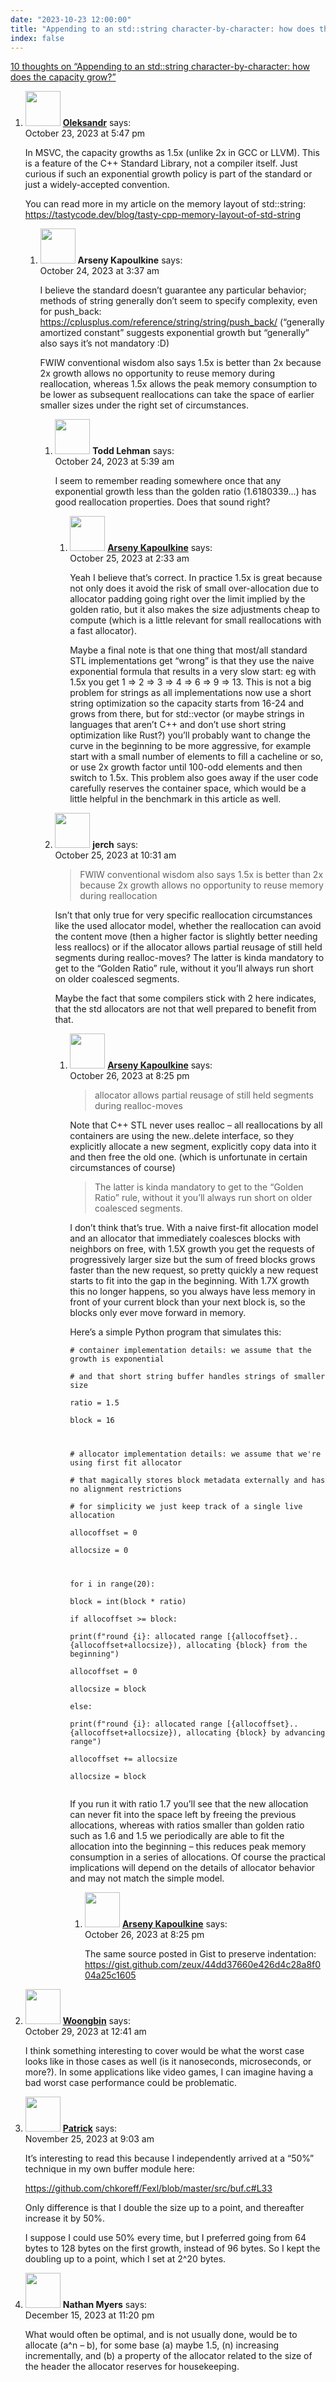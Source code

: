 ```yaml
---
date: "2023-10-23 12:00:00"
title: "Appending to an std::string character-by-character: how does the capacity grow?"
index: false
---
```


[10 thoughts on &ldquo;Appending to an std::string character-by-character: how does the capacity grow?&rdquo;](/lemire/blog/2023/10-23-appending-to-an-stdstring-character-by-character-how-does-the-capacity-grow)

<ol class="comment-list">
<li id="comment-655676" class="comment even thread-even depth-1 parent">
<div class="comment-author vcard">
<img alt src="https://secure.gravatar.com/avatar/e7221266fe4d47a2d8988a12953557be?s=56&#038;d=mm&#038;r=g" srcset="https://secure.gravatar.com/avatar/e7221266fe4d47a2d8988a12953557be?s=112&#038;d=mm&#038;r=g 2x" class="avatar avatar-56 photo" height="56" width="56" decoding="async" /> <b class="fn"><a href="https://tastycode.dev" class="url" rel="ugc external nofollow">Oleksandr</a></b> <span class="says">says:</span> </div>
<div class="comment-metadata"><time datetime="2023-10-23T17:47:00+00:00">October 23, 2023 at 5:47 pm</time></a> </div>
<div class="comment-content">
<p>In MSVC, the capacity growths as 1.5x (unlike 2x in GCC or LLVM). This is a feature of the C++ Standard Library, not a compiler itself. Just curious if such an exponential growth policy is part of the standard or just a widely-accepted convention.</p>
<p>You can read more in my article on the memory layout of std::string: <a href="https://tastycode.dev/blog/tasty-cpp-memory-layout-of-std-string" rel="nofollow ugc">https://tastycode.dev/blog/tasty-cpp-memory-layout-of-std-string</a></p>
</div>
<ol class="children">
<li id="comment-655687" class="comment odd alt depth-2 parent">
<div class="comment-author vcard">
<img alt src="https://secure.gravatar.com/avatar/b6b1c2c000b5e36a035cc78ff8f071d3?s=56&#038;d=mm&#038;r=g" srcset="https://secure.gravatar.com/avatar/b6b1c2c000b5e36a035cc78ff8f071d3?s=112&#038;d=mm&#038;r=g 2x" class="avatar avatar-56 photo" height="56" width="56" decoding="async" /> <b class="fn">Arseny Kapoulkine</b> <span class="says">says:</span> </div>
<div class="comment-metadata"><time datetime="2023-10-24T03:37:31+00:00">October 24, 2023 at 3:37 am</time></a> </div>
<div class="comment-content">
<p>I believe the standard doesn&rsquo;t guarantee any particular behavior; methods of string generally don&rsquo;t seem to specify complexity, even for push_back: <a href="https://cplusplus.com/reference/string/string/push_back/" rel="nofollow ugc">https://cplusplus.com/reference/string/string/push_back/</a> (&ldquo;generally amortized constant&rdquo; suggests exponential growth but &ldquo;generally&rdquo; also says it&rsquo;s not mandatory :D)</p>
<p>FWIW conventional wisdom also says 1.5x is better than 2x because 2x growth allows no opportunity to reuse memory during reallocation, whereas 1.5x allows the peak memory consumption to be lower as subsequent reallocations can take the space of earlier smaller sizes under the right set of circumstances.</p>
</div>
<ol class="children">
<li id="comment-655692" class="comment even depth-3 parent">
<div class="comment-author vcard">
<img alt src="https://secure.gravatar.com/avatar/1eb0edba17d1d2900c1d6e145f809669?s=56&#038;d=mm&#038;r=g" srcset="https://secure.gravatar.com/avatar/1eb0edba17d1d2900c1d6e145f809669?s=112&#038;d=mm&#038;r=g 2x" class="avatar avatar-56 photo" height="56" width="56" loading="lazy" decoding="async" /> <b class="fn">Todd Lehman</b> <span class="says">says:</span> </div>
<div class="comment-metadata"><time datetime="2023-10-24T05:39:03+00:00">October 24, 2023 at 5:39 am</time></a> </div>
<div class="comment-content">
<p>I seem to remember reading somewhere once that any exponential growth less than the golden ratio (1.6180339…) has good reallocation properties. Does that sound right?</p>
</div>
<ol class="children">
<li id="comment-655708" class="comment odd alt depth-4">
<div class="comment-author vcard">
<img alt src="https://secure.gravatar.com/avatar/b6b1c2c000b5e36a035cc78ff8f071d3?s=56&#038;d=mm&#038;r=g" srcset="https://secure.gravatar.com/avatar/b6b1c2c000b5e36a035cc78ff8f071d3?s=112&#038;d=mm&#038;r=g 2x" class="avatar avatar-56 photo" height="56" width="56" loading="lazy" decoding="async" /> <b class="fn"><a href="https://zeux.io" class="url" rel="ugc external nofollow">Arseny Kapoulkine</a></b> <span class="says">says:</span> </div>
<div class="comment-metadata"><time datetime="2023-10-25T02:33:01+00:00">October 25, 2023 at 2:33 am</time></a> </div>
<div class="comment-content">
<p>Yeah I believe that&rsquo;s correct. In practice 1.5x is great because not only does it avoid the risk of small over-allocation due to allocator padding going right over the limit implied by the golden ratio, but it also makes the size adjustments cheap to compute (which is a little relevant for small reallocations with a fast allocator).</p>
<p>Maybe a final note is that one thing that most/all standard STL implementations get &ldquo;wrong&rdquo; is that they use the naive exponential formula that results in a very slow start: eg with 1.5x you get 1 =&gt; 2 =&gt; 3 =&gt; 4 =&gt; 6 =&gt; 9 =&gt; 13. This is not a big problem for strings as all implementations now use a short string optimization so the capacity starts from 16-24 and grows from there, but for std::vector (or maybe strings in languages that aren&rsquo;t C++ and don&rsquo;t use short string optimization like Rust?) you&rsquo;ll probably want to change the curve in the beginning to be more aggressive, for example start with a small number of elements to fill a cacheline or so, or use 2x growth factor until 100-odd elements and then switch to 1.5x. This problem also goes away if the user code carefully reserves the container space, which would be a little helpful in the benchmark in this article as well.</p>
</div>
</li>
</ol>
</li>
<li id="comment-655723" class="comment even depth-3 parent">
<div class="comment-author vcard">
<img alt src="https://secure.gravatar.com/avatar/77616392012639d743a0e9a05563ddbd?s=56&#038;d=mm&#038;r=g" srcset="https://secure.gravatar.com/avatar/77616392012639d743a0e9a05563ddbd?s=112&#038;d=mm&#038;r=g 2x" class="avatar avatar-56 photo" height="56" width="56" loading="lazy" decoding="async" /> <b class="fn">jerch</b> <span class="says">says:</span> </div>
<div class="comment-metadata"><time datetime="2023-10-25T10:31:39+00:00">October 25, 2023 at 10:31 am</time></a> </div>
<div class="comment-content">
<blockquote><p>
FWIW conventional wisdom also says 1.5x is better than 2x because 2x growth allows no opportunity to reuse memory during reallocation
</p></blockquote>
<p>Isn&rsquo;t that only true for very specific reallocation circumstances like the used allocator model, whether the reallocation can avoid the content move (then a higher factor is slightly better needing less reallocs) or if the allocator allows partial reusage of still held segments during realloc-moves? The latter is kinda mandatory to get to the &ldquo;Golden Ratio&rdquo; rule, without it you&rsquo;ll always run short on older coalesced segments.</p>
<p>Maybe the fact that some compilers stick with 2 here indicates, that the std allocators are not that well prepared to benefit from that.</p>
</div>
<ol class="children">
<li id="comment-655763" class="comment odd alt depth-4 parent">
<div class="comment-author vcard">
<img alt src="https://secure.gravatar.com/avatar/b6b1c2c000b5e36a035cc78ff8f071d3?s=56&#038;d=mm&#038;r=g" srcset="https://secure.gravatar.com/avatar/b6b1c2c000b5e36a035cc78ff8f071d3?s=112&#038;d=mm&#038;r=g 2x" class="avatar avatar-56 photo" height="56" width="56" loading="lazy" decoding="async" /> <b class="fn"><a href="https://zeux.io" class="url" rel="ugc external nofollow">Arseny Kapoulkine</a></b> <span class="says">says:</span> </div>
<div class="comment-metadata"><time datetime="2023-10-26T20:25:05+00:00">October 26, 2023 at 8:25 pm</time></a> </div>
<div class="comment-content">
<blockquote><p>
allocator allows partial reusage of still held segments during realloc-moves
</p></blockquote>
<p>Note that C++ STL never uses realloc &#8211; all reallocations by all containers are using the new..delete interface, so they explicitly allocate a new segment, explicitly copy data into it and then free the old one. (which is unfortunate in certain circumstances of course)</p>
<blockquote><p>
The latter is kinda mandatory to get to the “Golden Ratio” rule, without it you’ll always run short on older coalesced segments.
</p></blockquote>
<p>I don&rsquo;t think that&rsquo;s true. With a naive first-fit allocation model and an allocator that immediately coalesces blocks with neighbors on free, with 1.5X growth you get the requests of progressively larger size but the sum of freed blocks grows faster than the new request, so pretty quickly a new request starts to fit into the gap in the beginning. With 1.7X growth this no longer happens, so you always have less memory in front of your current block than your next block is, so the blocks only ever move forward in memory.</p>
<p>Here&rsquo;s a simple Python program that simulates this:</p>
<p><code># container implementation details: we assume that the growth is exponential<br/>
# and that short string buffer handles strings of smaller size<br/>
ratio = 1.5<br/>
block = 16</p>
<p># allocator implementation details: we assume that we're using first fit allocator<br/>
# that magically stores block metadata externally and has no alignment restrictions<br/>
# for simplicity we just keep track of a single live allocation<br/>
allocoffset = 0<br/>
allocsize = 0</p>
<p>for i in range(20):<br/>
block = int(block * ratio)<br/>
if allocoffset &gt;= block:<br/>
print(f"round {i}: allocated range [{allocoffset}..{allocoffset+allocsize}), allocating {block} from the beginning")<br/>
allocoffset = 0<br/>
allocsize = block<br/>
else:<br/>
print(f"round {i}: allocated range [{allocoffset}..{allocoffset+allocsize}), allocating {block} by advancing range")<br/>
allocoffset += allocsize<br/>
allocsize = block<br/>
</code></p>
<p>If you run it with ratio 1.7 you&rsquo;ll see that the new allocation can never fit into the space left by freeing the previous allocations, whereas with ratios smaller than golden ratio such as 1.6 and 1.5 we periodically are able to fit the allocation into the beginning &#8211; this reduces peak memory consumption in a series of allocations. Of course the practical implications will depend on the details of allocator behavior and may not match the simple model.</p>
</div>
<ol class="children">
<li id="comment-655764" class="comment even depth-5">
<div class="comment-author vcard">
<img alt src="https://secure.gravatar.com/avatar/b6b1c2c000b5e36a035cc78ff8f071d3?s=56&#038;d=mm&#038;r=g" srcset="https://secure.gravatar.com/avatar/b6b1c2c000b5e36a035cc78ff8f071d3?s=112&#038;d=mm&#038;r=g 2x" class="avatar avatar-56 photo" height="56" width="56" loading="lazy" decoding="async" /> <b class="fn"><a href="https://zeux.io" class="url" rel="ugc external nofollow">Arseny Kapoulkine</a></b> <span class="says">says:</span> </div>
<div class="comment-metadata"><time datetime="2023-10-26T20:25:55+00:00">October 26, 2023 at 8:25 pm</time></a> </div>
<div class="comment-content">
<p>The same source posted in Gist to preserve indentation: <a href="https://gist.github.com/zeux/44dd37660e426d4c28a8f004a25c1605" rel="nofollow ugc">https://gist.github.com/zeux/44dd37660e426d4c28a8f004a25c1605</a></p>
</div>
</li>
</ol>
</li>
</ol>
</li>
</ol>
</li>
</ol>
</li>
<li id="comment-655810" class="comment odd alt thread-odd thread-alt depth-1">
<div class="comment-author vcard">
<img alt src="https://secure.gravatar.com/avatar/ac00d0ea3d55ec96355aef17217daa41?s=56&#038;d=mm&#038;r=g" srcset="https://secure.gravatar.com/avatar/ac00d0ea3d55ec96355aef17217daa41?s=112&#038;d=mm&#038;r=g 2x" class="avatar avatar-56 photo" height="56" width="56" loading="lazy" decoding="async" /> <b class="fn"><a href="https://wbk.one" class="url" rel="ugc external nofollow">Woongbin</a></b> <span class="says">says:</span> </div>
<div class="comment-metadata"><time datetime="2023-10-29T00:41:44+00:00">October 29, 2023 at 12:41 am</time></a> </div>
<div class="comment-content">
<p>I think something interesting to cover would be what the worst case looks like in those cases as well (is it nanoseconds, microseconds, or more?). In some applications like video games, I can imagine having a bad worst case performance could be problematic.</p>
</div>
</li>
<li id="comment-656330" class="comment even thread-even depth-1">
<div class="comment-author vcard">
<img alt src="https://secure.gravatar.com/avatar/5d109eafc0efd7fe6e5ef707c0a75fa4?s=56&#038;d=mm&#038;r=g" srcset="https://secure.gravatar.com/avatar/5d109eafc0efd7fe6e5ef707c0a75fa4?s=112&#038;d=mm&#038;r=g 2x" class="avatar avatar-56 photo" height="56" width="56" loading="lazy" decoding="async" /> <b class="fn"><a href="https://fexl.com" class="url" rel="ugc external nofollow">Patrick</a></b> <span class="says">says:</span> </div>
<div class="comment-metadata"><time datetime="2023-11-25T09:03:10+00:00">November 25, 2023 at 9:03 am</time></a> </div>
<div class="comment-content">
<p>It&rsquo;s interesting to read this because I independently arrived at a &ldquo;50%&rdquo; technique in my own buffer module here:</p>
<p><a href="https://github.com/chkoreff/Fexl/blob/master/src/buf.c#L33" rel="nofollow ugc">https://github.com/chkoreff/Fexl/blob/master/src/buf.c#L33</a></p>
<p>Only difference is that I double the size up to a point, and thereafter increase it by 50%.</p>
<p>I suppose I could use 50% every time, but I preferred going from 64 bytes to 128 bytes on the first growth, instead of 96 bytes. So I kept the doubling up to a point, which I set at 2^20 bytes.</p>
</div>
</li>
<li id="comment-656990" class="comment odd alt thread-odd thread-alt depth-1">
<div class="comment-author vcard">
<img alt src="https://secure.gravatar.com/avatar/335f4863ad3e7c521d63e242ab2886e0?s=56&#038;d=mm&#038;r=g" srcset="https://secure.gravatar.com/avatar/335f4863ad3e7c521d63e242ab2886e0?s=112&#038;d=mm&#038;r=g 2x" class="avatar avatar-56 photo" height="56" width="56" loading="lazy" decoding="async" /> <b class="fn">Nathan Myers</b> <span class="says">says:</span> </div>
<div class="comment-metadata"><time datetime="2023-12-15T23:20:43+00:00">December 15, 2023 at 11:20 pm</time></a> </div>
<div class="comment-content">
<p>What would often be optimal, and is not usually done, would be to allocate (a^n &#8211; b), for some base (a) maybe 1.5, (n) increasing incrementally, and (b) a property of the allocator related to the size of the header the allocator reserves for housekeeping.</p>
</div>
</li>
</ol>
